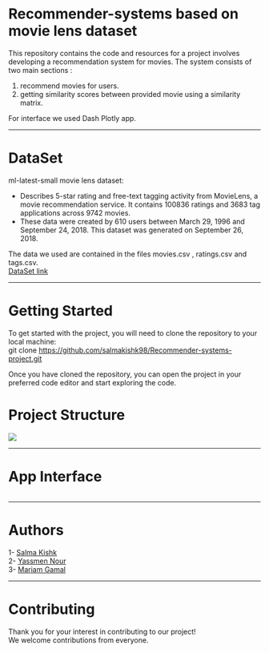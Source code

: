 # Recommender-systems based on movie lens dataset
This repository contains the code and resources for a project involves developing a recommendation system for movies.
The system consists of two main sections :
  1. recommend movies for users.
  2. getting similarity scores between provided movie using a similarity matrix.
  
  For interface we used Dash Plotly app.

---
# DataSet
ml-latest-small movie lens dataset:
- Describes 5-star rating and free-text tagging activity from MovieLens, a movie recommendation service. It contains 100836 ratings and 3683 tag applications across 9742 movies.
- These data were created by 610 users between March 29, 1996 and September 24, 2018. This dataset was generated on September 26, 2018.

The data we used are contained in the files movies.csv , ratings.csv and tags.csv.
<br>
[DataSet link](https://www.kaggle.com/datasets/shubhammehta21/movie-lens-small-latest-dataset)

---
# 


# Getting Started
To get started with the project, you will need to clone the repository to your local machine:<br>
git clone  https://github.com/salmakishk98/Recommender-systems-project.git <br>

Once you have cloned the repository, you can open the project in your preferred code editor and start exploring the code.


# Project Structure

![](https://github.com/salmakishk98/Recommender-systems-project/tree/main/scr)

---

# App Interface

![]()

---
# Authors
  1- [Salma Kishk](https://github.com/salmakishk98)<br>
  2- [Yassmen Nour](https://github.com/YasmeenNour)<br>
  3- [Mariam Gamal](https://github.com/Mariam111)<br>


  
---
# Contributing
Thank you for your interest in contributing to our project!<br>
We welcome contributions from everyone. 





